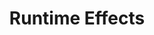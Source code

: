 ---
id: runtime-effects
title: Runtime Effects
sidebar_label: Runtime Effects
slug: /runtime-effects
---
